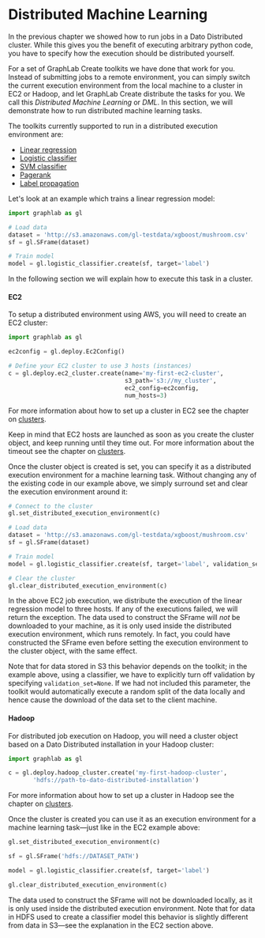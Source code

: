 # Distributed Machine Learning

In the previous chapter we showed how to run jobs in a Dato Distributed cluster. While this gives you the benefit of executing arbitrary python code, you have to specify how the execution should be distributed yourself.

For a set of GraphLab Create toolkits we have done that work for you. Instead of submitting jobs to a remote environment, you can simply switch the current execution environment from the local machine to a cluster in EC2 or Hadoop, and let GraphLab Create distribute the tasks for you. We call this _Distributed Machine Learning_ or _DML_. In this section, we will demonstrate how to run distributed machine learning tasks.

The toolkits currently supported to run in a distributed execution environment are:
* [Linear regression](https://dato.com/learn/userguide/supervised-learning/linear-regression.html)
* [Logistic classifier](https://dato.com/learn/userguide/supervised-learning/logistic-regression.html)
* [SVM classifier](https://dato.com/learn/userguide/supervised-learning/svm.html)
* [Pagerank](https://dato.com/products/create/docs/generated/graphlab.pagerank.create.html)
* [Label propagation](https://dato.com/products/create/docs/generated/graphlab.label_propagation.create.html)

Let's look at an example which trains a linear regression model:

```python
import graphlab as gl

# Load data
dataset = 'http://s3.amazonaws.com/gl-testdata/xgboost/mushroom.csv'
sf = gl.SFrame(dataset)

# Train model
model = gl.logistic_classifier.create(sf, target='label')
```

In the following section we will explain how to execute this task in a cluster.

#### EC2

To setup a distributed environment using AWS, you will need to create an EC2 cluster:

```python
import graphlab as gl

ec2config = gl.deploy.Ec2Config()

# Define your EC2 cluster to use 3 hosts (instances)
c = gl.deploy.ec2_cluster.create(name='my-first-ec2-cluster',
                                 s3_path='s3://my_cluster',
                                 ec2_config=ec2config,
                                 num_hosts=3)
```

For more information about how to set up a cluster in EC2 see the chapter on [clusters](pipeline-ec2-hadoop.md).

Keep in mind that EC2 hosts are launched as soon as you create the cluster object, and keep running until they time out. For more information about the timeout see the chapter on [clusters](pipeline-ec2-hadoop.md).

Once the cluster object is created is set, you can specify it as a distributed execution environment for a machine learning task. Without changing any of the existing code in our example above, we simply surround set and clear the execution environment around it:

```python
# Connect to the cluster
gl.set_distributed_execution_environment(c)

# Load data
dataset = 'http://s3.amazonaws.com/gl-testdata/xgboost/mushroom.csv'
sf = gl.SFrame(dataset)

# Train model
model = gl.logistic_classifier.create(sf, target='label', validation_set=None)

# Clear the cluster
gl.clear_distributed_execution_environment(c)
```

In the above EC2 job execution, we distribute the execution of the linear regression model to three hosts. If any of the executions failed, we will return the exception. The data used to construct the SFrame will _not_ be downloaded to your machine, as it is only used inside the distributed execution environment, which runs remotely. In fact, you could have constructed the SFrame even before setting the execution environment to the cluster object, with the same effect.

Note that for data stored in S3 this behavior depends on the toolkit; in the example above, using a classifier, we have to explicitly turn off validation by specifying `validation_set=None`. If we had not included this parameter, the toolkit would automatically execute a random split of the data locally and hence cause the download of the data set to the client machine.

#### Hadoop

For distributed job execution on Hadoop, you will need a cluster object based on a Dato Distributed installation in your Hadoop cluster:

```python
import graphlab as gl

c = gl.deploy.hadoop_cluster.create('my-first-hadoop-cluster',
       'hdfs://path-to-dato-distributed-installation')
```

For more information about how to set up a cluster in Hadoop see the chapter on [clusters](pipeline-ec2-hadoop.md).

Once the cluster is created you can use it as an execution environment for a machine learning task&mdash;just like in the EC2 example above:

```python
gl.set_distributed_execution_environment(c)

sf = gl.SFrame('hdfs://DATASET_PATH')

model = gl.logistic_classifier.create(sf, target='label')

gl.clear_distributed_execution_environment(c)
```

The data used to construct the SFrame will not be downloaded locally, as it is only used inside the distributed execution environment. Note that for data in HDFS used to create a classifier model this behavior is slightly different from data in S3&mdash;see the explanation in the EC2 section above.
